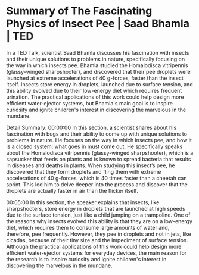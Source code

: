 # Summary of The Fascinating Physics of Insect Pee | Saad Bhamla | TED

In a TED Talk, scientist Saad Bhamla discusses his fascination with insects and their unique solutions to problems in nature, specifically focusing on the way in which insects pee. Bhamla studied the Homalodisca vitripennis (glassy-winged sharpshooter), and discovered that their pee droplets were launched at extreme accelerations of 40 g-forces, faster than the insect itself. Insects store energy in droplets, launched due to surface tension, and this ability evolved due to their low-energy diet which requires frequent urination. The practical applications of this work could help design more efficient water-ejector systems, but Bhamla's main goal is to inspire curiosity and ignite children's interest in discovering the marvelous in the mundane.

Detail Summary: 
00:00:00
In this section, a scientist shares about his fascination with bugs and their ability to come up with unique solutions to problems in nature. He focuses on the way in which insects pee, and how it is a closed system: what goes in must come out. He specifically speaks about the Homalodisca vitripennis (glassy-winged sharpshooter), which is a sapsucker that feeds on plants and is known to spread bacteria that results in diseases and deaths in plants. When studying this insect’s pee, he discovered that they form droplets and fling them with extreme accelerations of 40 g-forces, which is 40 times faster than a cheetah can sprint. This led him to delve deeper into the process and discover that the droplets are actually faster in air than the flicker itself.

00:05:00
In this section, the speaker explains that insects, like sharpshooters, store energy in droplets that are launched at high speeds due to the surface tension, just like a child jumping on a trampoline. One of the reasons why insects evolved this ability is that they are on a low-energy diet, which requires them to consume large amounts of water and, therefore, pee frequently. However, they pee in droplets and not in jets, like cicadas, because of their tiny size and the impediment of surface tension. Although the practical applications of this work could help design more efficient water-ejector systems for everyday devices, the main reason for the research is to inspire curiosity and ignite children's interest in discovering the marvelous in the mundane.

